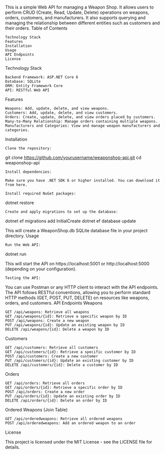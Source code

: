 This is a simple Web API for managing a Weapon Shop. It allows users to perform CRUD (Create, Read, Update, Delete) operations on weapons, orders, customers, and manufacturers. It also supports querying and managing the relationship between different entities such as customers and their orders.
Table of Contents

    Technology Stack
    Features
    Installation
    Usage
    API Endpoints
    License

Technology Stack

    Backend Framework: ASP.NET Core 6
    Database: SQLite
    ORM: Entity Framework Core
    API: RESTful Web API

Features

    Weapons: Add, update, delete, and view weapons.
    Customers: Add, update, delete, and view customers.
    Orders: Create, update, delete, and view orders placed by customers.
    Many-to-Many Relationship: Manage orders containing multiple weapons.
    Manufacturers and Categories: View and manage weapon manufacturers and categories.

Installation

    Clone the repository:

git clone https://github.com/yourusername/weaponshop-api.git
cd weaponshop-api

    Install dependencies:

    Make sure you have .NET SDK 6 or higher installed. You can download it from here.

    Install required NuGet packages:

dotnet restore

    Create and apply migrations to set up the database:

dotnet ef migrations add InitialCreate
dotnet ef database update

This will create a WeaponShop.db SQLite database file in your project directory.
Usage

    Run the Web API:

dotnet run

This will start the API on https://localhost:5001 or http://localhost:5000 (depending on your configuration).

    Testing the API:

You can use Postman or any HTTP client to interact with the API endpoints. The API follows RESTful conventions, allowing you to perform standard HTTP methods (GET, POST, PUT, DELETE) on resources like weapons, orders, and customers.
API Endpoints
Weapons

    GET /api/weapons: Retrieve all weapons
    GET /api/weapons/{id}: Retrieve a specific weapon by ID
    POST /api/weapons: Create a new weapon
    PUT /api/weapons/{id}: Update an existing weapon by ID
    DELETE /api/weapons/{id}: Delete a weapon by ID

Customers

    GET /api/customers: Retrieve all customers
    GET /api/customers/{id}: Retrieve a specific customer by ID
    POST /api/customers: Create a new customer
    PUT /api/customers/{id}: Update an existing customer by ID
    DELETE /api/customers/{id}: Delete a customer by ID

Orders

    GET /api/orders: Retrieve all orders
    GET /api/orders/{id}: Retrieve a specific order by ID
    POST /api/orders: Create a new order
    PUT /api/orders/{id}: Update an existing order by ID
    DELETE /api/orders/{id}: Delete an order by ID

Ordered Weapons (Join Table)

    GET /api/orderedweapons: Retrieve all ordered weapons
    POST /api/orderedweapons: Add an ordered weapon to an order

License

This project is licensed under the MIT License - see the LICENSE file for details.
